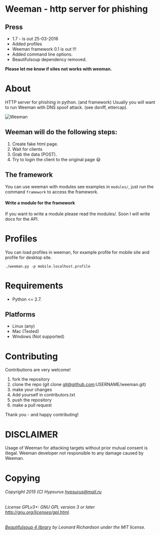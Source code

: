 Weeman - http server for phishing
==================================

Press
------

* 1.7 - is out 25-03-2016
* Added profiles
* Weeman framework 0.1 is out !!!
* Added command line options.
* Beautifulsoup dependency removed.

**Please let me know if sites not works with weeman.**

About
=====

HTTP server for phishing in python. (and framework)
Usually you will want to run Weeman with DNS spoof attack. (see dsniff, ettercap).

![Weeman](https://raw.githubusercontent.com/Hypsurus/weeman/master/core/weeman_curr.png)


Weeman will do the following steps:
------------------------------------

1. Create fake html page.
2. Wait for clients
3. Grab the data (POST).
4. Try to login the client to the original page :smiley:

The framework
---------------

You can use weeman with modules see examples in `modules/`,
just run the command `framework` to access the framework.

#### Write a module for the framework

If you want to write a module please read the modules/.
Soon I will write docs for the API.

Profiles
=========

You can load profiles in weeman, for example profile for mobile site and profile for desktop site.

`./weeman.py -p mobile.localhost.profile`

Requirements
============

* Python <= 2.7.

Platforms
-----------

* Linux (any)
* Mac (Tested)
* Windows (Not supported)

Contributing
=============

Contributions are very welcome!

1. fork the repository
2. clone the repo (git clone git@github.com:USERNAME/weeman.git)
3. make your changes
6. Add yourself in contributors.txt
4. push the repository
5. make a pull request

Thank you - and happy contributing!

DISCLAIMER
==========

Usage of Weeman for attacking targets without prior mutual consent is illegal.
Weeman developer not responsible to any damage caused by Weeman.

Copying
========

###### Copyright 2015 (C) Hypsurus <hypsurus@mail.ru>
###### License GPLv3+: GNU GPL version 3 or later <http://gnu.org/licenses/gpl.html>.
###### [Beautifulsoup 4 library](http://www.crummy.com/software/BeautifulSoup/bs4/) by Leonard Richardson under the MIT license.
